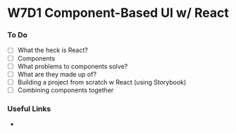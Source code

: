 # W7D1 Component-Based UI w/ React

### To Do
- [ ] What the heck is React?
- [ ] Components
- [ ] What problems to components solve?
- [ ] What are they made up of?
- [ ] Building a project from scratch w React (using Storybook)
- [ ] Combining components together

### Useful Links
- []()

